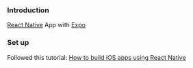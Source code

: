 ### Introduction

[React Native](https://reactnative.dev/) App with [Expo](https://docs.expo.dev/)

### Set up

Followed this tutorial: [How to build iOS apps using React Native](https://blog.logrocket.com/how-to-build-ios-apps-using-react-native/)
